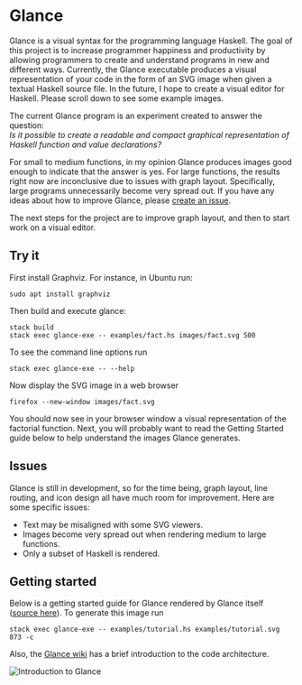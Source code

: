 # Glance
Glance is a visual syntax for the programming language Haskell. The goal of this project is to increase programmer happiness and productivity by allowing programmers to create and understand programs in new and different ways. Currently, the Glance executable produces a visual representation of your code in the form of an SVG image when given a textual Haskell source file. In the future, I hope to create a visual editor for Haskell. Please scroll down to see some example images.

The current Glance program is an experiment created to answer the question:  
*Is it possible to create a readable and compact graphical representation of Haskell function and value declarations?*

For small to medium functions, in my opinion Glance produces images good enough to indicate that the answer is yes. For large functions, the results right now are inconclusive due to issues with graph layout. Specifically, large programs unnecessarily become very spread out. If you have any ideas about how to improve Glance, please [create an issue](https://github.com/rgleichman/glance/issues/new).

The next steps for the project are to improve graph layout, and then to start work on a visual editor.

## Try it
First install Graphviz. For instance, in Ubuntu run:

```sudo apt install graphviz```

Then build and execute glance:
```
stack build
stack exec glance-exe -- examples/fact.hs images/fact.svg 500
```
To see the command line options run
```
stack exec glance-exe -- --help
```

Now display the SVG image in a web browser
```
firefox --new-window images/fact.svg
```
You should now see in your browser window a visual representation of the factorial function. Next, you will probably want to read the Getting Started guide below to help understand the images Glance generates.

## Issues
Glance is still in development, so for the time being, graph layout, line routing, and icon design all have much room for improvement. Here are some specific issues:
* Text may be misaligned with some SVG viewers.
* Images become very spread out when rendering medium to large functions.
* Only a subset of Haskell is rendered.

## Getting started
Below is a getting started guide for Glance rendered by Glance itself ([source here](examples/tutorial.hs)). To generate this image run

`stack exec glance-exe -- examples/tutorial.hs examples/tutorial.svg 873 -c`

Also, the [Glance wiki](../../wiki) has a brief introduction to the code architecture.

<img src="https://cdn.rawgit.com/rgleichman/glance/e8290791da1df12f3d77e45851b7a16b704357db/examples/tutorial.svg" alt="Introduction to Glance" />
